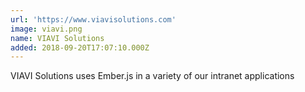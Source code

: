```yaml
---
url: 'https://www.viavisolutions.com'
image: viavi.png
name: VIAVI Solutions
added: 2018-09-20T17:07:10.000Z
---
```

VIAVI Solutions uses Ember.js in a variety of our intranet applications